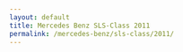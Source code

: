 ```yaml
---
layout: default
title: Mercedes Benz SLS-Class 2011
permalink: /mercedes-benz/sls-class/2011/
---
```

